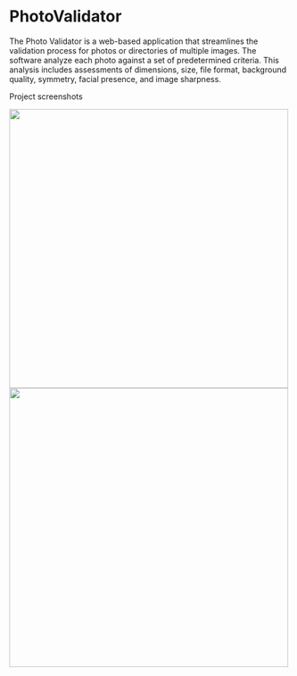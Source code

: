 # PhotoValidator
The Photo Validator is a web-based application that streamlines the validation process for photos or directories of multiple images. The software analyze each photo against a set of predetermined criteria. 
This analysis includes assessments of dimensions, size, file format, background quality, symmetry, facial presence, and image sharpness.

Project screenshots

  <img src = "https://github.com/Bataju/PhotoValidationSystem/blob/main/files/photoValidator.png" width = "500" height = "500">
 <img src = "https://github.com/Bataju/PhotoValidationSystem/blob/main/files/configurations.png" width = "500" height = "500">
